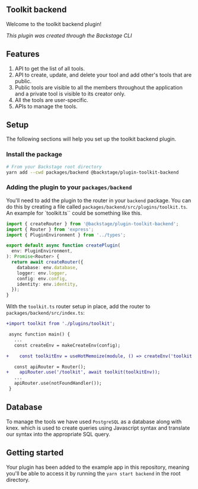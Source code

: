 ## Toolkit backend

Welcome to the toolkit backend plugin!

_This plugin was created through the Backstage CLI_

## Features

1. API to get the list of all tools.
2. API to create, update, and delete your tool and add other's tools that are public.
3. Public tools are visible to all the members throughout the application and a private tool is visible to its creator only.
4. All the tools are user-specific.
5. APIs to manage the tools.

## Setup

The following sections will help you set up the toolkit backend plugin.

### Install the package

```bash
# From your Backstage root directory
yarn add --cwd packages/backend @backstage/plugin-toolkit-backend
```

### Adding the plugin to your `packages/backend`

You'll need to add the plugin to the router in your `backend` package. You can
do this by creating a file called `packages/backend/src/plugins/toolkit.ts`. An example for `toolkit.ts`` could be something like this.

```ts
import { createRouter } from '@backstage/plugin-toolkit-backend';
import { Router } from 'express';
import { PluginEnvironment } from '../types';

export default async function createPlugin(
  env: PluginEnvironment,
): Promise<Router> {
  return await createRouter({
    database: env.database,
    logger: env.logger,
    config: env.config,
    identity: env.identity,
  });
}
```

With the `toolkit.ts` router setup in place, add the router to
`packages/backend/src/index.ts`:

```diff
+import toolkit from './plugins/toolkit';

 async function main() {
   ...
   const createEnv = makeCreateEnv(config);

+    const toolkitEnv = useHotMemoize(module, () => createEnv('toolkit'));

   const apiRouter = Router();
+    apiRouter.use('/toolkit', await toolkit(toolkitEnv));
   ...
   apiRouter.use(notFoundHandler());
 }
```

## Database

To manage the tools we have used `PostgreSQL` as a database along with knex. which is used to create queries using Javascript syntax and translate our syntax into the appropriate SQL query.

## Getting started

Your plugin has been added to the example app in this repository, meaning you'll be able to access it by running the `yarn start backend` in the root directory.
